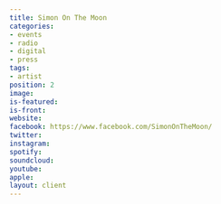 ```yaml
---
title: Simon On The Moon
categories:
- events
- radio
- digital
- press
tags:
- artist
position: 2
image: 
is-featured: 
is-front: 
website:
facebook: https://www.facebook.com/SimonOnTheMoon/
twitter:
instagram:
spotify:
soundcloud:
youtube: 
apple: 
layout: client
---
```



